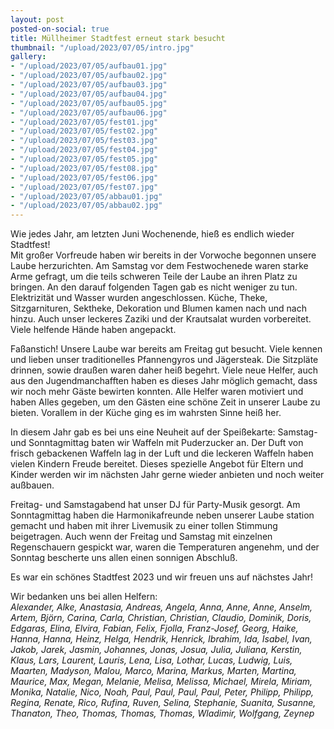 ```yaml
---
layout: post
posted-on-social: true
title: Müllheimer Stadtfest erneut stark besucht
thumbnail: "/upload/2023/07/05/intro.jpg"
gallery:
- "/upload/2023/07/05/aufbau01.jpg"
- "/upload/2023/07/05/aufbau02.jpg"
- "/upload/2023/07/05/aufbau03.jpg"
- "/upload/2023/07/05/aufbau04.jpg"
- "/upload/2023/07/05/aufbau05.jpg"
- "/upload/2023/07/05/aufbau06.jpg"
- "/upload/2023/07/05/fest01.jpg"
- "/upload/2023/07/05/fest02.jpg"
- "/upload/2023/07/05/fest03.jpg"
- "/upload/2023/07/05/fest04.jpg"
- "/upload/2023/07/05/fest05.jpg"
- "/upload/2023/07/05/fest08.jpg"
- "/upload/2023/07/05/fest06.jpg"
- "/upload/2023/07/05/fest07.jpg"
- "/upload/2023/07/05/abbau01.jpg"
- "/upload/2023/07/05/abbau02.jpg"
---
```

Wie jedes Jahr, am letzten Juni Wochenende, hieß es endlich wieder Stadtfest!  
Mit großer Vorfreude haben wir bereits in der Vorwoche begonnen unsere Laube herzurichten. Am Samstag vor dem Festwochenede waren starke Arme gefragt, um die teils schweren Teile der Laube an ihren Platz zu bringen. An den darauf folgenden Tagen gab es nicht weniger zu tun. Elektrizität und Wasser wurden angeschlossen. Küche, Theke, Sitzgarnituren, Sektheke, Dekoration und Blumen kamen nach und nach hinzu. Auch unser leckeres Zaziki und der Krautsalat wurden vorbereitet. Viele helfende Hände haben angepackt.

Faßanstich! Unsere Laube war bereits am Freitag gut besucht. Viele kennen und lieben unser traditionelles Pfannengyros und Jägersteak. Die Sitzpläte drinnen, sowie draußen waren daher heiß begehrt. Viele neue Helfer, auch aus den Jugendmanchafften haben es dieses Jahr möglich gemacht, dass wir noch mehr Gäste bewirten konnten. Alle Helfer waren motiviert und haben Alles gegeben, um den Gästen eine schöne Zeit in unserer Laube zu bieten. Vorallem in der Küche ging es im wahrsten Sinne heiß her. 

In diesem Jahr gab es bei uns eine Neuheit auf der Speißekarte: Samstag- und Sonntagmittag baten wir Waffeln mit Puderzucker an. Der Duft von frisch gebackenen Waffeln lag in der Luft und die leckeren Waffeln haben vielen Kindern Freude bereitet. Dieses spezielle Angebot für Eltern und Kinder werden wir im nächsten Jahr gerne wieder anbieten und noch weiter außbauen.

Freitag- und Samstagabend hat unser DJ für Party-Musik gesorgt. Am Sonntagmittag haben die Harmonikafreunde neben unserer Laube station gemacht und haben mit ihrer Livemusik zu einer tollen Stimmung beigetragen.
Auch wenn der Freitag und Samstag mit einzelnen Regenschauern gespickt war, waren die Temperaturen angenehm, und der Sonntag bescherte uns allen einen sonnigen Abschluß.

Es war ein schönes Stadtfest 2023 und wir freuen uns auf nächstes Jahr!

Wir bedanken uns bei allen Helfern:  
_Alexander, Alke, Anastasia, Andreas, Angela, Anna, Anne, Anne, Anselm, Artem, Björn, Carina, Carla, Christian, Christian, Claudio, Dominik, Doris, Edgaras, Elina, Elvira, Fabian, Felix, Fjolla, Franz-Josef, Georg, Haike, Hanna, Hanna, Heinz, Helga, Hendrik, Henrick, Ibrahim, Ida, Isabel, Ivan, Jakob, Jarek, Jasmin, Johannes, Jonas, Josua, Julia, Juliana, Kerstin, Klaus, Lars, Laurent, Lauris, Lena, Lisa, Lothar, Lucas, Ludwig, Luis, Maarten, Madyson, Malou, Marco, Marina, Markus, Marten, Martina, Maurice, Max, Megan, Melanie, Melisa, Melissa, Michael, Mirela, Miriam, Monika, Natalie, Nico, Noah, Paul, Paul, Paul, Paul, Peter, Philipp, Philipp, Regina, Renate, Rico, Rufina, Ruven, Selina, Stephanie, Suanita, Susanne, Thanaton, Theo, Thomas, Thomas, Thomas, Wladimir, Wolfgang, Zeynep_